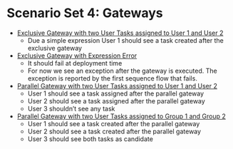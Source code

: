 # Scenario Set 4: Gateways
- [Exclusive Gateway with two User Tasks assigned to User 1 and User 2]()
  - Due a simple expression User 1 should see a task created after the exclusive gateway
- [Exclusive Gateway with Expression Error]()
  - It should fail at deployment time
  - For now we see an exception after the gateway is executed. The exception is reported by the first sequence flow that fails.
- [Parallel Gateway with two User Tasks assigned to User 1 and User 2]()
  - User 1 should see a task assigned after the parallel gateway
  - User 2 should see a task assigned after the parallel gateway
  - User 3 shouldn’t see any task
- [Parallel Gateway with two User Tasks assigned to Group 1 and Group 2]()
  - User 1 should see a task created after the parallel gateway
  - User 2 should see a task created after the parallel gateway
  - User 3 should see both tasks as candidate
